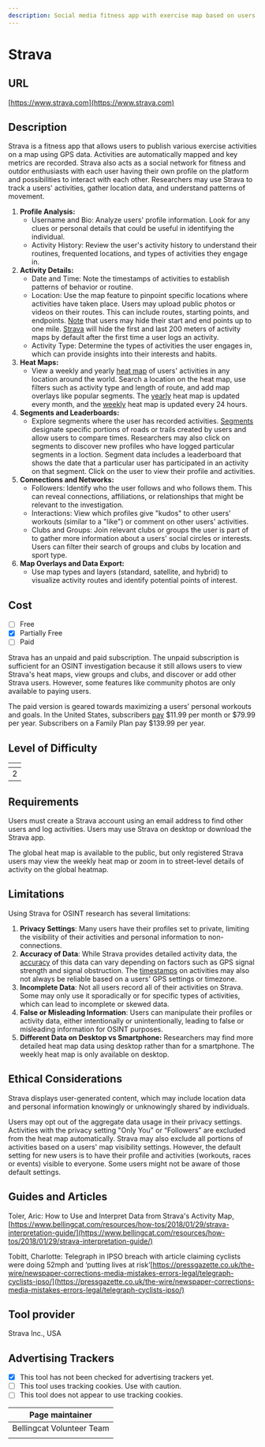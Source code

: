 ```yaml
---
description: Social media fitness app with exercise map based on users' GPS data.
---
```


# Strava

## URL

[https://www.strava.com](https://www.strava.com)

## Description

Strava is a fitness app that allows users to publish various exercise activities on a map using GPS data. Activities are automatically mapped and key metrics are recorded. Strava also acts as a social network for fitness and outdor enthusiasts with each user having their own profile on the platform and possibilities to interact with each other. Researchers may use Strava to track a users' activities, gather location data, and understand patterns of movement.

1. **Profile Analysis:**
   * Username and Bio: Analyze users' profile information. Look for any clues or personal details that could be useful in identifying the individual.
   * Activity History: Review the user's activity history to understand their routines, frequented locations, and types of activities they engage in.
2. **Activity Details:**
   * Date and Time: Note the timestamps of activities to establish patterns of behavior or routine.
   * Location: Use the map feature to pinpoint specific locations where activities have taken place. Users may upload public photos or videos on their routes. This can include routes, starting points, and endpoints. [Note](https://support.strava.com/hc/en-us/articles/115000173384-Edit-Map-Visibility) that users may hide their start and end points up to one mile. [Strava](https://support.strava.com/hc/en-us/articles/115000173384-Edit-Map-Visibility) will hide the first and last 200 meters of activity maps by default after the first time a user logs an activity.
   * Activity Type: Determine the types of activities the user engages in, which can provide insights into their interests and habits.
3. **Heat Maps:**
   * View a weekly and yearly [heat map](https://www.strava.com/maps/global-heatmap) of users' activities in any location around the world. Search a location on the heat map, use filters such as activity type and length of route, and add map overlays like popular segments. The [yearly](https://support.strava.com/hc/en-us/articles/216918877-Strava-Metro-and-the-Global-Heatmap) heat map is updated every month, and the [weekly](https://support.strava.com/hc/en-us/articles/26887067613197-The-Weekly-Heatmap) heat map is updated every 24 hours.
4. **Segments and Leaderboards:**
   * Explore segments where the user has recorded activities. [Segments](https://support.strava.com/hc/en-us/articles/216918167-Strava-Segments) designate specific portions of roads or trails created by users and allow users to compare times. Researchers may also click on segments to discover new profiles who have logged particular segments in a loction. Segment data includes a leaderboard that shows the date that a particular user has participated in an activity on that segment. Click on the user to view their profile and activities.
5. **Connections and Networks:**
   * Followers: Identify who the user follows and who follows them. This can reveal connections, affiliations, or relationships that might be relevant to the investigation.
   * Interactions: View which profiles give "kudos" to other users' workouts (similar to a "like") or comment on other users' activities.
   * Clubs and Groups: Join relevant clubs or groups the user is part of to gather more information about a users' social circles or interests. Users can filter their search of groups and clubs by location and sport type.
6. **Map Overlays and Data Export:**
   * Use map types and layers (standard, satellite, and hybrid) to visualize activity routes and identify potential points of interest.

## Cost

* [ ] Free
* [x] Partially Free
* [ ] Paid

Strava has an unpaid and paid subscription. The unpaid subscription is sufficient for an OSINT investigation because it still allows users to view Strava's heat maps, view groups and clubs, and discover or add other Strava users. However, some features like community photos are only available to paying users.

The paid version is geared towards maximizing a users’ personal workouts and goals. In the United States, subscribers [pay](https://www.strava.com/pricing) $11.99 per month or $79.99 per year. Subscribers on a Family Plan pay $139.99 per year.

## Level of Difficulty

<table><thead><tr><th data-type="rating" data-max="5"></th></tr></thead><tbody><tr><td>2</td></tr></tbody></table>

## Requirements

Users must create a Strava account using an email address to find other users and log activities. Users may use Strava on desktop or download the Strava app.&#x20;

The global heat map is available to the public, but only registered Strava users may view the weekly heat map or zoom in to street-level details of activity on the global heatmap.

## Limitations

Using Strava for OSINT research has several limitations:

1. **Privacy Settings**: Many users have their profiles set to private, limiting the visibility of their activities and personal information to non-connections.&#x20;
2. **Accuracy of Data**: While Strava provides detailed activity data, the [accuracy](https://support.strava.com/hc/en-us/articles/216917917-Why-is-GPS-data-sometimes-inaccurate) of this data can vary depending on factors such as GPS signal strength and signal obstruction. The [timestamps](https://support.strava.com/hc/en-us/articles/216515918-My-Activity-Has-the-Wrong-Date-or-Start-Time) on activities may also not always be reliable based on a users' GPS settings or timezone.
3. **Incomplete Data**: Not all users record all of their activities on Strava. Some may only use it sporadically or for specific types of activities, which can lead to incomplete or skewed data.
4. **False or Misleading Information**: Users can manipulate their profiles or activity data, either intentionally or unintentionally, leading to false or misleading information for OSINT purposes.
5. **Different Data on Desktop vs Smartphone:** Researchers may find more detailed heat map data using desktop rather than for a smartphone. The weekly heat map is only available on desktop.

## Ethical Considerations

Strava displays user-generated content, which may include location data and personal information knowingly or unknowingly shared by individuals.&#x20;

Users may opt out of the aggregate data usage in their privacy settings. Activities with the privacy setting "Only You" or “Followers” are excluded from the heat map automatically. Strava may also exclude all portions of activities based on a users' map visibility settings. However, the default setting for new users is to have their profile and activities (workouts, races or events) visible to everyone. Some users might not be aware of those default settings.

## Guides and Articles

Toler, Aric: How to Use and Interpret Data from Strava's Activity Map, [https://www.bellingcat.com/resources/how-tos/2018/01/29/strava-interpretation-guide/](https://www.bellingcat.com/resources/how-tos/2018/01/29/strava-interpretation-guide/)

Tobitt, Charlotte: Telegraph in IPSO breach with article claiming cyclists were doing 52mph and ‘putting lives at risk’[https://pressgazette.co.uk/the-wire/newspaper-corrections-media-mistakes-errors-legal/telegraph-cyclists-ipso/](https://pressgazette.co.uk/the-wire/newspaper-corrections-media-mistakes-errors-legal/telegraph-cyclists-ipso/)

## Tool provider

Strava Inc., USA

## Advertising Trackers

* [x] This tool has not been checked for advertising trackers yet.
* [ ] This tool uses tracking cookies. Use with caution.
* [ ] This tool does not appear to use tracking cookies.

| Page maintainer           |
| ------------------------- |
| Bellingcat Volunteer Team |
|                           |
